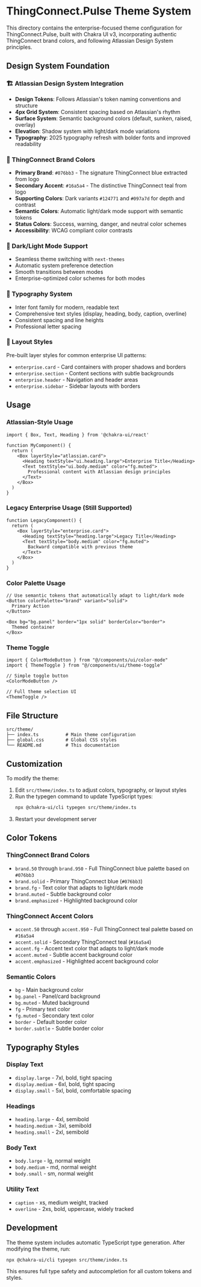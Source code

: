 # ThingConnect.Pulse Theme System

This directory contains the enterprise-focused theme configuration for ThingConnect.Pulse, built with Chakra UI v3, incorporating authentic ThingConnect brand colors, and following Atlassian Design System principles.

## Design System Foundation

### 🏗️ Atlassian Design System Integration

- **Design Tokens**: Follows Atlassian's token naming conventions and structure
- **4px Grid System**: Consistent spacing based on Atlassian's rhythm
- **Surface System**: Semantic background colors (default, sunken, raised, overlay)
- **Elevation**: Shadow system with light/dark mode variations
- **Typography**: 2025 typography refresh with bolder fonts and improved readability

### 🎨 ThingConnect Brand Colors

- **Primary Brand**: `#076bb3` - The signature ThingConnect blue extracted from logo
- **Secondary Accent**: `#16a5a4` - The distinctive ThingConnect teal from logo
- **Supporting Colors**: Dark variants `#124771` and `#097a7d` for depth and contrast
- **Semantic Colors**: Automatic light/dark mode support with semantic tokens
- **Status Colors**: Success, warning, danger, and neutral color schemes
- **Accessibility**: WCAG compliant color contrasts

### 🌙 Dark/Light Mode Support

- Seamless theme switching with `next-themes`
- Automatic system preference detection
- Smooth transitions between modes
- Enterprise-optimized color schemes for both modes

### 📐 Typography System

- Inter font family for modern, readable text
- Comprehensive text styles (display, heading, body, caption, overline)
- Consistent spacing and line heights
- Professional letter spacing

### 🧱 Layout Styles

Pre-built layer styles for common enterprise UI patterns:

- `enterprise.card` - Card containers with proper shadows and borders
- `enterprise.section` - Content sections with subtle backgrounds
- `enterprise.header` - Navigation and header areas
- `enterprise.sidebar` - Sidebar layouts with borders

## Usage

### Atlassian-Style Usage

```tsx
import { Box, Text, Heading } from '@chakra-ui/react'

function MyComponent() {
  return (
    <Box layerStyle="atlassian.card">
      <Heading textStyle="ui.heading.large">Enterprise Title</Heading>
      <Text textStyle="ui.body.medium" color="fg.muted">
        Professional content with Atlassian design principles
      </Text>
    </Box>
  )
}
```

### Legacy Enterprise Usage (Still Supported)

```tsx
function LegacyComponent() {
  return (
    <Box layerStyle="enterprise.card">
      <Heading textStyle="heading.large">Legacy Title</Heading>
      <Text textStyle="body.medium" color="fg.muted">
        Backward compatible with previous theme
      </Text>
    </Box>
  )
}
```

### Color Palette Usage

```tsx
// Use semantic tokens that automatically adapt to light/dark mode
<Button colorPalette="brand" variant="solid">
  Primary Action
</Button>

<Box bg="bg.panel" border="1px solid" borderColor="border">
  Themed container
</Box>
```

### Theme Toggle

```tsx
import { ColorModeButton } from "@/components/ui/color-mode"
import { ThemeToggle } from "@/components/ui/theme-toggle"

// Simple toggle button
<ColorModeButton />

// Full theme selection UI
<ThemeToggle />
```

## File Structure

```
src/theme/
├── index.ts          # Main theme configuration
├── global.css        # Global CSS styles
└── README.md         # This documentation
```

## Customization

To modify the theme:

1. Edit `src/theme/index.ts` to adjust colors, typography, or layout styles
2. Run the typegen command to update TypeScript types:
   ```bash
   npx @chakra-ui/cli typegen src/theme/index.ts
   ```
3. Restart your development server

## Color Tokens

### ThingConnect Brand Colors

- `brand.50` through `brand.950` - Full ThingConnect blue palette based on `#076bb3`
- `brand.solid` - Primary ThingConnect blue (`#076bb3`)
- `brand.fg` - Text color that adapts to light/dark mode
- `brand.muted` - Subtle background color
- `brand.emphasized` - Highlighted background color

### ThingConnect Accent Colors

- `accent.50` through `accent.950` - Full ThingConnect teal palette based on `#16a5a4`
- `accent.solid` - Secondary ThingConnect teal (`#16a5a4`)
- `accent.fg` - Accent text color that adapts to light/dark mode
- `accent.muted` - Subtle accent background color
- `accent.emphasized` - Highlighted accent background color

### Semantic Colors

- `bg` - Main background color
- `bg.panel` - Panel/card background
- `bg.muted` - Muted background
- `fg` - Primary text color
- `fg.muted` - Secondary text color
- `border` - Default border color
- `border.subtle` - Subtle border color

## Typography Styles

### Display Text

- `display.large` - 7xl, bold, tight spacing
- `display.medium` - 6xl, bold, tight spacing
- `display.small` - 5xl, bold, comfortable spacing

### Headings

- `heading.large` - 4xl, semibold
- `heading.medium` - 3xl, semibold
- `heading.small` - 2xl, semibold

### Body Text

- `body.large` - lg, normal weight
- `body.medium` - md, normal weight
- `body.small` - sm, normal weight

### Utility Text

- `caption` - xs, medium weight, tracked
- `overline` - 2xs, bold, uppercase, widely tracked

## Development

The theme system includes automatic TypeScript type generation. After modifying the theme, run:

```bash
npx @chakra-ui/cli typegen src/theme/index.ts
```

This ensures full type safety and autocompletion for all custom tokens and styles.
